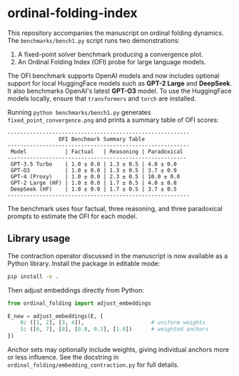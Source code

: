 # ordinal-folding-index

This repository accompanies the manuscript on ordinal folding dynamics. The
`benchmarks/bench1.py` script runs two demonstrations:

1. A fixed-point solver benchmark producing a convergence plot.
2. An Ordinal Folding Index (OFI) probe for large language models.

The OFI benchmark supports OpenAI models and now includes optional support for
local HuggingFace models such as **GPT-2 Large** and **DeepSeek**. It also
benchmarks OpenAI's latest **GPT-O3** model. To use the HuggingFace models
locally, ensure that `transformers` and `torch` are installed.

Running `python benchmarks/bench1.py` generates `fixed_point_convergence.png`
and prints a summary table of OFI scores:

```
---------------------------------------------------------
                OFI Benchmark Summary Table
---------------------------------------------------------
 Model            | Factual   | Reasoning | Paradoxical
--------------------------------------------------------
 GPT-3.5 Turbo    | 1.0 ± 0.0 | 1.3 ± 0.5 | 4.0 ± 0.0
 GPT-O3           | 1.0 ± 0.0 | 1.3 ± 0.5 | 3.7 ± 0.9
 GPT-4 (Proxy)    | 1.0 ± 0.0 | 2.3 ± 0.5 | 10.0 ± 0.0
 GPT-2 Large (HF) | 1.0 ± 0.0 | 1.7 ± 0.5 | 4.0 ± 0.8
 DeepSeek (HF)    | 1.0 ± 0.0 | 1.7 ± 0.5 | 3.7 ± 0.5
---------------------------------------------------------
```

The benchmark uses four factual, three reasoning, and three paradoxical prompts
to estimate the OFI for each model.

## Library usage

The contraction operator discussed in the manuscript is now available as a
Python library.  Install the package in editable mode:

```bash
pip install -e .
```

Then adjust embeddings directly from Python:

```python
from ordinal_folding import adjust_embeddings

E_new = adjust_embeddings(E, {
    0: ([1, 2], [3, 4]),                     # uniform weights
    5: ([6, 7], [8], [0.8, 0.2], [1.0])      # weighted anchors
})
```

Anchor sets may optionally include weights, giving individual anchors more or
less influence.  See the docstring in `ordinal_folding/embedding_contraction.py`
for full details.

